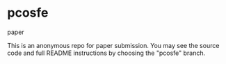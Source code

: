 # pcosfe
paper

This is an anonymous repo for paper submission. You may see the source code and full README instructions by choosing the "pcosfe" branch.
